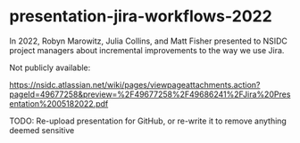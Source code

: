 # presentation-jira-workflows-2022

In 2022, Robyn Marowitz, Julia Collins, and Matt Fisher presented to NSIDC project managers about incremental improvements to the way we use Jira.

Not publicly available:

https://nsidc.atlassian.net/wiki/pages/viewpageattachments.action?pageId=49677258&preview=%2F49677258%2F49686241%2FJira%20Presentation%2005182022.pdf

TODO: Re-upload presentation for GitHub, or re-write it to remove anything deemed sensitive

